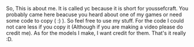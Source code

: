 So, This is about me. It is called yc because it is short for youssefcraft. 
You probably came here beacuse you heard about one of my games or need some code to copy ( :) ).
So feel free to use my stuff. 
For the code I could not care less if you copy it (Although if you are making a video please do credit me).
As for the models I make, I want credit for them.
That's it really :D.
